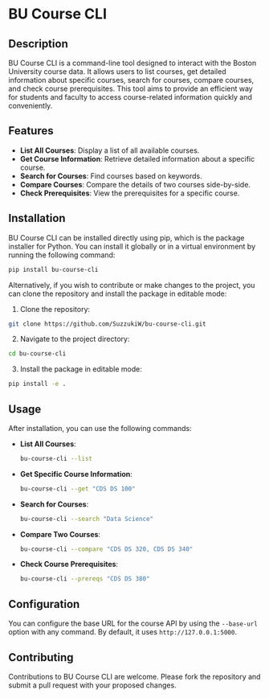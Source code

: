 # BU Course CLI

## Description
BU Course CLI is a command-line tool designed to interact with the Boston University course data. It allows users to list courses, get detailed information about specific courses, search for courses, compare courses, and check course prerequisites. This tool aims to provide an efficient way for students and faculty to access course-related information quickly and conveniently.

## Features
- **List All Courses**: Display a list of all available courses.
- **Get Course Information**: Retrieve detailed information about a specific course.
- **Search for Courses**: Find courses based on keywords.
- **Compare Courses**: Compare the details of two courses side-by-side.
- **Check Prerequisites**: View the prerequisites for a specific course.


## Installation
BU Course CLI can be installed directly using pip, which is the package installer for Python. You can install it globally or in a virtual environment by running the following command:

```bash
pip install bu-course-cli
```

Alternatively, if you wish to contribute or make changes to the project, you can clone the repository and install the package in editable mode:

1. Clone the repository:

```bash
git clone https://github.com/SuzzukiW/bu-course-cli.git
```

2. Navigate to the project directory:
```bash
cd bu-course-cli
```
3. Install the package in editable mode:
```bash
pip install -e .
```

## Usage
After installation, you can use the following commands:

- **List All Courses**:
  ```bash
  bu-course-cli --list
  ```
- **Get Specific Course Information**:
  ```bash
  bu-course-cli --get "CDS DS 100"
  ```
- **Search for Courses**:
  ```bash
  bu-course-cli --search "Data Science"
  ```
- **Compare Two Courses**:
  ```bash
  bu-course-cli --compare "CDS DS 320, CDS DS 340"
  ```
- **Check Course Prerequisites**:
  ```bash
  bu-course-cli --prereqs "CDS DS 380"
  ```

## Configuration
You can configure the base URL for the course API by using the `--base-url` option with any command. By default, it uses `http://127.0.0.1:5000`.

## Contributing
Contributions to BU Course CLI are welcome. Please fork the repository and submit a pull request with your proposed changes.